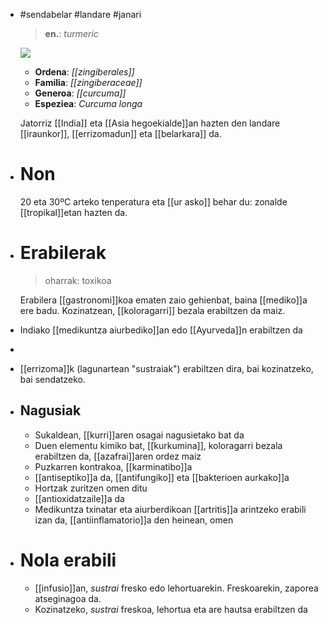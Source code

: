 - #sendabelar #landare #janari
  > **en.**: _turmeric_
  
  ![](../assets/curcuma_longa_ILT.jpg)
  
  + **Ordena**: _[[zingiberales]]_
  + **Familia**: _[[zingiberaceae]]_
  + **Generoa**: _[[curcuma]]_
  + **Espeziea**:  _Curcuma longa_
  
  
  Jatorriz [[India]] eta [[Asia hegoekialde]]an hazten den landare [[iraunkor]], [[errizomadun]] eta [[belarkara]] da.
- # Non
  20 eta 30ºC arteko tenperatura eta [[ur asko]] behar du: zonalde [[tropikal]]etan hazten da.
- # Erabilerak
  > oharrak: toxikoa
  
  Erabilera [[gastronomi]]koa ematen zaio gehienbat, baina [[mediko]]a ere badu. Kozinatzean, [[koloragarri]] bezala erabiltzen da maiz.
- Indiako [[medikuntza aiurbediko]]an edo [[Ayurveda]]n erabiltzen da
-
- [[errizoma]]k (lagunartean "sustraiak") erabiltzen dira, bai kozinatzeko, bai sendatzeko.
- ## Nagusiak 
  + Sukaldean, [[kurri]]aren osagai nagusietako bat da
  + Duen elementu kimiko bat, [[kurkumina]], koloragarri bezala erabiltzen da, [[azafrai]]aren ordez maiz
  + Puzkarren kontrakoa, [[karminatibo]]a
  + [[antiseptiko]]a da, [[antifungiko]] eta [[bakterioen aurkako]]a 
  + Hortzak zuritzen omen ditu
  + [[antioxidatzaile]]a da
  + Medikuntza txinatar eta aiurberdikoan [[artritis]]a arintzeko erabili izan da, [[antiinflamatorio]]a den heinean, omen
- # Nola erabili
  + [[infusio]]an, *sustrai* fresko edo lehortuarekin. Freskoarekin, zaporea atseginagoa da.
  + Kozinatzeko, *sustrai* freskoa, lehortua eta are hautsa erabiltzen da